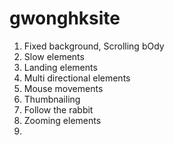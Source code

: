 # gwonghksite

1) Fixed background, Scrolling bOdy
2) Slow elements
3) Landing elements
4) Multi directional elements
5) Mouse movements
6) Thumbnailing
7) Follow the rabbit
8) Zooming elements
9) 
